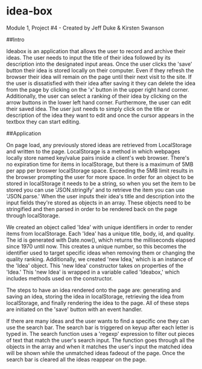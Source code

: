 # idea-box

Module 1, Project #4 - Created by Jeff Duke & Kirsten Swanson

##Intro

Ideabox is an application that allows the user to record and archive their ideas. The user needs to input the title of their idea followed by its description into the designated input areas. Once the user clicks the 'save' button their idea is stored locally on their computer. Even if they refresh the browser their idea will remain on the page until their next visit to the site. If the user is dissatisfied with their idea after saving it they can delete the idea from the page by clicking on the 'x' button in the upper right hand corner. Additionally, the user can select a ranking of their idea by clicking on the arrow buttons in the lower left hand corner. Furthermore, the user can edit their saved idea. The user just needs to simply click on the title or description of the idea they want to edit and once the cursor appears in the textbox they can start editing.

##Application

On page load, any previously stored ideas are retrieved from LocalStorage and written to the page.   LocalStorage is a method in which webpages locally store named key/value pairs inside a client's web browser. There's no expiration time for items in localStorage, but there is a maximum of 5MB per app per broswer localStorage space.  Exceeding the 5MB limit results in the browser prompting the user for more space.  In order for an object to be stored in localStorage it needs to be a string, so when you set the item to be stored you can use 'JSON.stringify' and to retrieve the item you can use 'JSON.parse.' When the user inputs their idea's title and description into the input fields they're stored as objects in an array. These objects need to be stringified and then parsed in order to be rendered back on the page through localStorage. 

We created an object called 'Idea' with unique identifiers in order to render items from localStorage. Each 'Idea' has a unique title, body, id, and quality. The id is generated with Date.now(), which returns the milliseconds elapsed since 1970 until now. This creates a unique number, so this becomes the identifier used to target specific ideas when removing them or changing the quality ranking. Additionally, we created 'new Idea,' which is an instance of the 'Idea' object. This 'new Idea' constructor takes on properties of the 'Idea.' This 'new Idea' is wrapped in a variable called 'Ideabox,' which includes methods used on the constructor.

The steps to have an idea rendered onto the page are: generating and saving an idea, storing the idea in localStorage, retrieving the idea from localStorage, and finally rendering the idea to the page. All of these steps are initiated on the 'save' button with an event handler.

If there are many ideas and the user wants to find a specific one they can use the search bar. The search bar is triggered on keyup after each letter is typed in. The search function uses a 'regexp' expression to filter out pieces of text that match the user's search input. The function goes through all the objects in the array and when it matches the user's input the matched idea will be shown while the unmatched ideas fadeout of the page. Once the search bar is cleared all the ideas reappear on the page.
